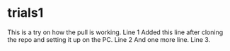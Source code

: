 # trials1

This is a try on how the pull is working. Line 1
Added this line after cloning the repo and setting it up on the PC. Line 2
And one more line. Line 3.
